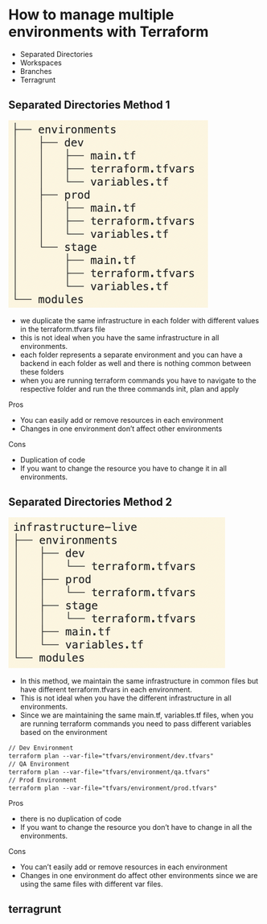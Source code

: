 # How to manage multiple environments with Terraform

- Separated Directories
- Workspaces
- Branches
- Terragrunt


## Separated Directories Method 1

![](tf-layout1.png)

- we duplicate the same infrastructure in each folder with different values in the terraform.tfvars file
- this is not ideal when you have the same infrastructure in all environments.
- each folder represents a separate environment and you can have a backend in each folder as well and there is nothing common between these folders
- when you are running terraform commands you have to navigate to the respective folder and run the three commands init, plan and apply


Pros
- You can easily add or remove resources in each environment
- Changes in one environment don’t affect other environments

Cons
- Duplication of code
- If you want to change the resource you have to change it in all environments.


## Separated Directories Method 2

![](tf-layout2.png)

- In this method, we maintain the same infrastructure in common files but have different terraform.tfvars in each environment.
- This is not ideal when you have the different infrastructure in all environments.
- Since we are maintaining the same main.tf, variables.tf files, when you are running terraform commands you need to pass different variables based on the environment
```
// Dev Environment
terraform plan --var-file="tfvars/environment/dev.tfvars"
// QA Environment
terraform plan --var-file="tfvars/environment/qa.tfvars"
// Prod Environment
terraform plan --var-file="tfvars/environment/prod.tfvars"
 ```

Pros
- there is no duplication of code
- If you want to change the resource you don’t have to change in all the environments.

Cons
- You can’t easily add or remove resources in each environment
- Changes in one environment do affect other environments since we are using the same files with different var files.



## terragrunt

